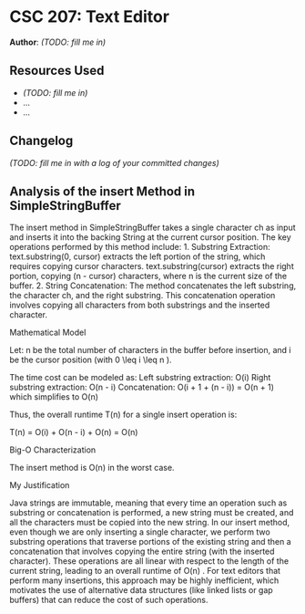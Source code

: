 # CSC 207: Text Editor

**Author**: _(TODO: fill me in)_

## Resources Used

+ _(TODO: fill me in)_
+ ...
+ ...

## Changelog

_(TODO: fill me in with a log of your committed changes)_

## Analysis of the insert Method in SimpleStringBuffer
The insert method in SimpleStringBuffer takes a single character ch as input and
inserts it into the backing String at the current cursor position. 
The key operations performed by this method include:
	1.	Substring Extraction:
		text.substring(0, cursor) extracts the left portion of the string, which requires copying cursor characters.
		text.substring(cursor) extracts the right portion, copying (n - cursor) characters, where n is the current size of the buffer.
	2.	String Concatenation:
		The method concatenates the left substring, the character ch, and the right substring. This concatenation operation involves copying all characters from both substrings and the inserted character.

Mathematical Model

Let:
	n  be the total number of characters in the buffer before insertion, and
	i  be the cursor position (with  0 \leq i \leq n ).

The time cost can be modeled as:
	Left substring extraction:  O(i) 
	Right substring extraction:  O(n - i) 
	Concatenation:  O(i + 1 + (n - i)) = O(n + 1)  which simplifies to  O(n) 

Thus, the overall runtime  T(n)  for a single insert operation is:


T(n) = O(i) + O(n - i) + O(n) = O(n)


Big-O Characterization

The insert method is  O(n)  in the worst case.

My Justification

Java strings are immutable, meaning that every time an operation such as substring 
or concatenation is performed, a new string must be created, and all the characters 
must be copied into the new string. In our insert method, 
even though we are only inserting a single character, 
we perform two substring operations that traverse portions of
the existing string and then a concatenation that involves copying
the entire string (with the inserted character). These operations
are all linear with respect to the length of the current string,
leading to an overall runtime of  O(n) . For text editors that perform many insertions,
this approach may be highly inefficient, which motivates the use of alternative 
data structures (like linked lists or gap buffers) that can reduce the cost of such operations.